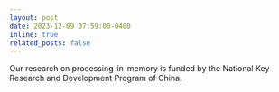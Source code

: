 ```yaml
---
layout: post
date: 2023-12-09 07:59:00-0400
inline: true
related_posts: false
---
```

Our research on processing-in-memory is funded by the National Key Research and Development Program of China.